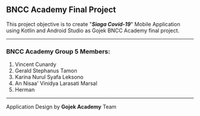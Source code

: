 ## **BNCC Academy Final Project**
This project objective is to create "***Siaga Covid-19***" Mobile Application using Kotlin and Android Studio as Gojek BNCC Academy final project.

***
### **BNCC Academy Group 5 Members:**
1. Vincent Cunardy
2. Gerald Stephanus Tamon
3. Karina Nurul Syafa Leksono
4. An Nisaa' Vinidya Larasati Marsal
5. Herman
***

Application Design by **Gojek Academy** Team